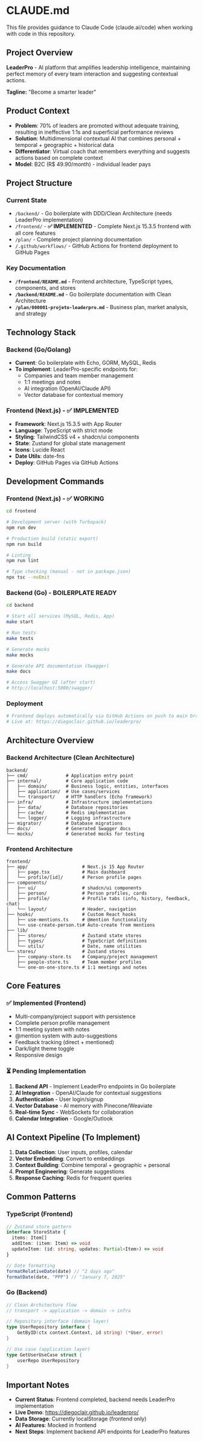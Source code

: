 # CLAUDE.md

This file provides guidance to Claude Code (claude.ai/code) when working with code in this repository.

## Project Overview

**LeaderPro** - AI platform that amplifies leadership intelligence, maintaining perfect memory of every team interaction and suggesting contextual actions.

**Tagline:** "Become a smarter leader"

## Product Context

- **Problem**: 70% of leaders are promoted without adequate training, resulting in ineffective 1:1s and superficial performance reviews
- **Solution**: Multidimensional contextual AI that combines personal + temporal + geographic + historical data
- **Differentiator**: Virtual coach that remembers everything and suggests actions based on complete context
- **Model**: B2C (R$ 49.90/month) - individual leader pays

## Project Structure

### Current State
- `/backend/` - Go boilerplate with DDD/Clean Architecture (needs LeaderPro implementation)
- `/frontend/` - **✅ IMPLEMENTED** - Complete Next.js 15.3.5 frontend with all core features
- `/plan/` - Complete project planning documentation
- `/.github/workflows/` - GitHub Actions for frontend deployment to GitHub Pages

### Key Documentation
- **`/frontend/README.md`** - Frontend architecture, TypeScript types, components, and stores
- **`/backend/README.md`** - Go boilerplate documentation with Clean Architecture
- **`/plan/000001-projeto-leaderpro.md`** - Business plan, market analysis, and strategy

## Technology Stack

### Backend (Go/Golang)
- **Current**: Go boilerplate with Echo, GORM, MySQL, Redis
- **To implement**: LeaderPro-specific endpoints for:
  - Companies and team member management
  - 1:1 meetings and notes
  - AI integration (OpenAI/Claude API)
  - Vector database for contextual memory

### Frontend (Next.js) - ✅ IMPLEMENTED
- **Framework**: Next.js 15.3.5 with App Router
- **Language**: TypeScript with strict mode
- **Styling**: TailwindCSS v4 + shadcn/ui components
- **State**: Zustand for global state management
- **Icons**: Lucide React
- **Date Utils**: date-fns
- **Deploy**: GitHub Pages via GitHub Actions

## Development Commands

### Frontend (Next.js) - ✅ WORKING
```bash
cd frontend

# Development server (with Turbopack)
npm run dev

# Production build (static export)
npm run build

# Linting
npm run lint

# Type checking (manual - not in package.json)
npx tsc --noEmit
```

### Backend (Go) - BOILERPLATE READY
```bash
cd backend

# Start all services (MySQL, Redis, App)
make start

# Run tests
make tests

# Generate mocks
make mocks

# Generate API documentation (Swagger)
make docs

# Access Swagger UI (after start)
# http://localhost:5000/swagger/
```

### Deployment
```bash
# Frontend deploys automatically via GitHub Actions on push to main branch
# Live at: https://diegoclair.github.io/leaderpro/
```

## Architecture Overview

### Backend Architecture (Clean Architecture)
```
backend/
├── cmd/              # Application entry point
├── internal/         # Core application code
│   ├── domain/       # Business logic, entities, interfaces
│   ├── application/  # Use cases/services
│   └── transport/    # HTTP handlers (Echo framework)
├── infra/            # Infrastructure implementations
│   ├── data/         # Database repositories
│   ├── cache/        # Redis implementation
│   └── logger/       # Logging infrastructure
├── migrator/         # Database migrations
├── docs/             # Generated Swagger docs
└── mocks/            # Generated mocks for testing
```

### Frontend Architecture
```
frontend/
├── app/                    # Next.js 15 App Router
│   ├── page.tsx            # Main dashboard
│   └── profile/[id]/       # Person profile pages
├── components/             
│   ├── ui/                 # shadcn/ui components
│   ├── person/             # Person profiles, cards
│   ├── profile/            # Profile tabs (info, history, feedback, chat)
│   └── layout/             # Header, navigation
├── hooks/                  # Custom React hooks
│   ├── use-mentions.ts     # @mention functionality
│   └── use-create-person.ts# Auto-create from mentions
├── lib/                    
│   ├── stores/             # Zustand state stores
│   ├── types/              # TypeScript definitions
│   └── utils/              # Date, name utilities
└── stores/                 # Zustand stores
    ├── company-store.ts    # Company/project management
    ├── people-store.ts     # Team member profiles
    └── one-on-one-store.ts # 1:1 meetings and notes
```

## Core Features

### ✅ Implemented (Frontend)
- Multi-company/project support with persistence
- Complete person profile management
- 1:1 meeting system with notes
- @mention system with auto-suggestions
- Feedback tracking (direct + mentioned)
- Dark/light theme toggle
- Responsive design

### ⏳ Pending Implementation
1. **Backend API** - Implement LeaderPro endpoints in Go boilerplate
2. **AI Integration** - OpenAI/Claude for contextual suggestions
3. **Authentication** - User login/signup
4. **Vector Database** - AI memory with Pinecone/Weaviate
5. **Real-time Sync** - WebSockets for collaboration
6. **Calendar Integration** - Google/Outlook

## AI Context Pipeline (To Implement)
1. **Data Collection**: User inputs, profiles, calendar
2. **Vector Embedding**: Convert to embeddings
3. **Context Building**: Combine temporal + geographic + personal
4. **Prompt Engineering**: Generate suggestions
5. **Response Caching**: Redis for frequent queries

## Common Patterns

### TypeScript (Frontend)
```typescript
// Zustand store pattern
interface StoreState {
  items: Item[]
  addItem: (item: Item) => void
  updateItem: (id: string, updates: Partial<Item>) => void
}

// Date formatting
formatRelativeDate(date) // "2 days ago"
formatDate(date, "PPP") // "January 7, 2025"
```

### Go (Backend)
```go
// Clean Architecture flow
// transport -> application -> domain -> infra

// Repository interface (domain layer)
type UserRepository interface {
    GetByID(ctx context.Context, id string) (*User, error)
}

// Use case (application layer)
type GetUserUseCase struct {
    userRepo UserRepository
}
```

## Important Notes

- **Current Status**: Frontend completed, backend needs LeaderPro implementation
- **Live Demo**: https://diegoclair.github.io/leaderpro/
- **Data Storage**: Currently localStorage (frontend only)
- **AI Features**: Mocked in frontend
- **Next Steps**: Implement backend API endpoints for LeaderPro features
